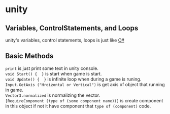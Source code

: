 # unity  
## Variables, ControlStatements, and Loops  
unity's variables, control statements, loops is just like [C#](https://github.com/Ju-S/TIL/CSharp)  

## Basic Methods  
`print` is just print some text in unity console.  
`void Start() {  }` is start when game is start.  
`void Update() {  }` is infinite loop when during a game is runing.  
`Input.GetAxis ("Hroizontal or Vertical")` is get axis of object that running in game.  
`Vector3.normalized` is normalizing the vector.  
`[RequireComponent (type of (some component name))]` is create component in this object if not it have component that `type of (component)` code. 
